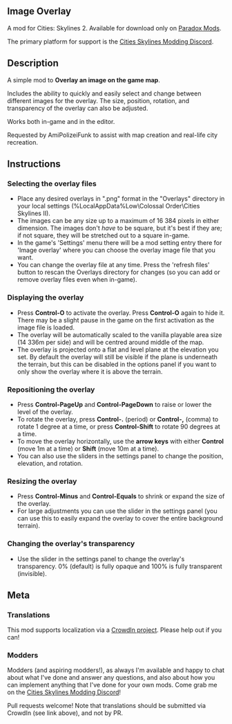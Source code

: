 ## Image Overlay
A mod for Cities: Skylines 2.  Available for download only on [Paradox Mods](https://mods.paradoxplaza.com/mods/74539/Windows).

The primary platform for support is the [Cities Skylines Modding Discord](https://discord.gg/HTav7ARPs2).

## Description
A simple mod to **Overlay an image on the game map**.

Includes the ability to quickly and easily select and change between different images for the overlay.  The size, position, rotation, and transparency of the overlay can also be adjusted.

Works both in-game and in the editor.

Requested by AmiPolizeiFunk to assist with map creation and real-life city recreation.

## Instructions
### Selecting the overlay files
- Place any desired overlays in ".png" format in the "Overlays" directory in your local settings (%LocalAppData%Low\Colossal Order\Cities Skylines II).
- The images can be any size up to a maximum of 16 384 pixels in either dimension. The images don't *have* to be square, but it's best if they are; if not square, they will be stretched out to a square in-game.
- In the game's 'Settings' menu there will be a mod setting entry there for 'Image overlay' where you can choose the overlay image file that you want.
- You can change the overlay file at any time.  Press the 'refresh files' button to rescan the Overlays directory for changes (so you can add or remove overlay files even when in-game).

### Displaying the overlay
- Press **Control-O** to activate the overlay. Press **Control-O** again to hide it.  There may be a slight pause in the game on the first activation as the image file is loaded.
- The overlay will be automatically scaled to the vanilla playable area size (14 336m per side) and will be centred around middle of the map.
- The overlay is projected onto a flat and level plane at the elevation you set.  By default the overlay will still be visible if the plane is underneath the terrain, but this can be disabled in the options panel if you want to only show the overlay where it is above the terrain.
 
### Repositioning the overlay
- Press **Control-PageUp** and **Control-PageDown** to raise or lower the level of the overlay.
- To rotate the overlay, press **Control-.** (period) or **Control-,** (comma) to rotate 1 degree at a time, or press **Control-Shift** to rotate 90 degrees at a time.
- To move the overlay horizontally, use the **arrow keys** with either **Control** (move 1m at a time) or **Shift** (move 10m at a time).
- You can also use the sliders in the settings panel to change the position, elevation, and rotation.

### Resizing the overlay
- Press **Control-Minus** and **Control-Equals** to shrink or expand the size of the overlay.
- For large adjustments you can use the slider in the settings panel (you can use this to easily expand the overlay to cover the entire background terrain).

### Changing the overlay's transparency
- Use the slider in the settings panel to change the overlay's transparency. 0% (default) is fully opaque and 100% is fully transparent (invisible).

## Meta
### Translations
This mod supports localization via a [CrowdIn project](https://crowdin.com/project/image-overlay).  Please help out if you can!

### Modders
Modders (and aspiring modders!), as always I'm available and happy to chat about what I've done and answer any questions, and also about how you can implement anything that I've done for your own mods.  Come grab me on the [Cities Skylines Modding Discord](https://discord.gg/HTav7ARPs2)!

Pull requests welcome! Note that translations should be submitted via CrowdIn (see link above), and not by PR.
